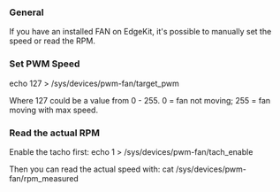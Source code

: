 ### General 
If you have an installed FAN on EdgeKit, it's possible to manually set the speed or read the RPM.

### Set PWM Speed 
echo 127 > /sys/devices/pwm-fan/target_pwm

Where 127 could be a value from 0 - 255. 0 = fan not moving; 255 = fan moving with max speed.

### Read the actual RPM

Enable the tacho first:
echo 1 > /sys/devices/pwm-fan/tach_enable

Then you can read the actual speed with:
cat /sys/devices/pwm-fan/rpm_measured
